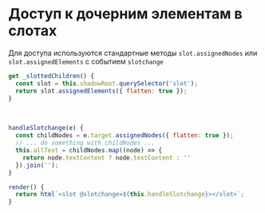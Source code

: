 # Доступ к дочерним элементам в слотах

Для доступа используются стандартные методы `slot.assignedNodes` или `slot.assignedElements` с событием `slotchange`

```js
get _slottedChildren() {
  const slot = this.shadowRoot.querySelector('slot');
  return slot.assignedElements({ flatten: true });
}
```

<br>

```js
handleSlotchange(e) {
  const childNodes = e.target.assignedNodes({ flatten: true });
  // ... do something with childNodes ...
  this.allText = childNodes.map((node) => {
    return node.textContent ? node.textContent : ''
  }).join('');
}

render() {
  return html`<slot @slotchange=${this.handleSlotchange}></slot>`;
}
```
